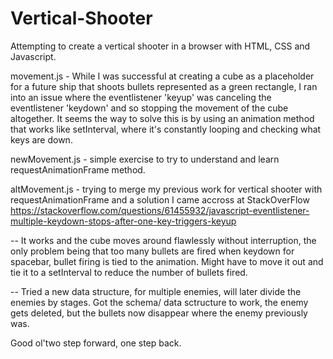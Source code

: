 # Vertical-Shooter

Attempting to create a vertical shooter in a browser with HTML, CSS and Javascript.

movement.js - While I was successful at creating a cube as a placeholder for a future ship that shoots bullets represented as a green rectangle, I ran into an issue where the eventlistener 'keyup' was canceling the eventlistener 'keydown' and so stopping the movement of the cube altogether.
It seems the way to solve this is by using an animation method that works like setInterval, where it's constantly looping and checking what keys are down.

newMovement.js - simple exercise to try to understand and learn requestAnimationFrame method.

altMovement.js - trying to merge my previous work for vertical shooter with requestAnimationFrame and a solution I came accross at StackOverFlow https://stackoverflow.com/questions/61455932/javascript-eventlistener-multiple-keydown-stops-after-one-key-triggers-keyup

-- It works and the cube moves around flawlessly without interruption, the only problem being that too many bullets are fired when keydown for spacebar, bullet firing is tied to the animation. Might have to move it out and tie it to a setInterval to reduce the number of bullets fired.

-- Tried a new data structure, for multiple enemies, will later divide the enemies by stages. Got the schema/ data sctructure to work, the enemy gets deleted, but the bullets now disappear where the enemy previously was.

Good ol'two step forward, one step back.
